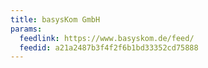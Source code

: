 ```yaml
---
title: basysKom GmbH
params:
  feedlink: https://www.basyskom.de/feed/
  feedid: a21a2487b3f4f2f6b1bd33352cd75888
---
```

